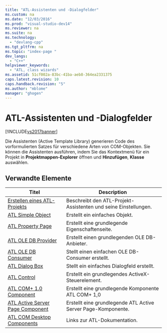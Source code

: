 ```yaml
---
title: "ATL-Assistenten und -Dialogfelder"
ms.custom: na
ms.date: "12/03/2016"
ms.prod: "visual-studio-dev14"
ms.reviewer: na
ms.suite: na
ms.technology: 
  - "devlang-cpp"
ms.tgt_pltfrm: na
ms.topic: "index-page "
dev_langs: 
  - "C++"
helpviewer_keywords: 
  - "ATL, class wizards"
ms.assetid: 51cf002a-83bc-41ba-aeb8-364ea2331375
caps.latest.revision: 10
caps.handback.revision: "5"
ms.author: "mblome"
manager: "ghogen"
---
```

# ATL-Assistenten und -Dialogfelder
[!INCLUDE[vs2017banner](../../assembler/inline/includes/vs2017banner.md)]

Die Assistenten \(Active Template Library\) generieren Code des vorformulierten Satzes für verschiedene Arten von COM\-Objekten.  Sie können die Assistenten ausführen, indem Sie das Kontextmenü für ein Projekt in **Projektmappen\-Explorer** öffnen und **Hinzufügen**, **Klasse** auswählen.  
  
## Verwandte Elemente  
  
|Titel|Description|  
|-----------|-----------------|  
|[Erstellen eines ATL\-Projekts](../../atl/reference/creating-an-atl-project.md)|Beschreibt den ATL\-Projekt\-Assistenten und seine Einstellungen.|  
|[ATL Simple Object](../../atl/reference/adding-an-atl-simple-object.md)|Erstellt ein einfaches Objekt.|  
|[ATL Property Page](../../atl/reference/adding-an-atl-property-page.md)|Erstellt eine grundlegende Eigenschaftenseite.|  
|[ATL OLE DB Provider](../../atl/reference/adding-an-atl-ole-db-provider.md)|Erstellt einen grundlegenden OLE DB\-Anbieter.|  
|[ATL OLE DB Consumer](../../atl/reference/adding-an-atl-ole-db-consumer.md)|Stellt einen einfachen OLE DB\-Consumer erstellt.|  
|[ATL Dialog Box](../../atl/reference/adding-an-atl-dialog-box.md)|Stellt ein einfaches Dialogfeld erstellt.|  
|[ATL Control](../../atl/reference/adding-an-atl-control.md)|Erstellt ein grundlegendes ActiveX\-Steuerelement.|  
|[ATL COM\+ 1.0 Component](../../atl/reference/adding-an-atl-com-plus-1-0-component.md)|Erstellt eine grundlegende Komponente ATL COM\+ 1,0|  
|[ATL Active Server Page Component](../../atl/reference/adding-an-atl-active-server-page-component.md)|Erstellt eine grundlegende ATL Active Server Page\-Komponente.|  
|[ATL COM Desktop Components](../../atl/atl-com-desktop-components.md)|Links zur ATL\-Dokumentation.|